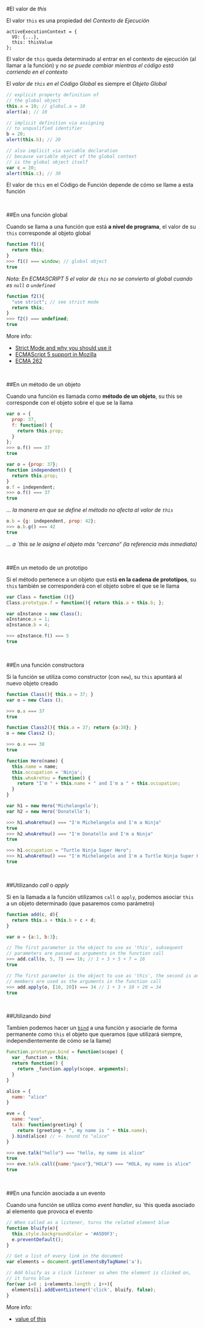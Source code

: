 #El valor de _this_

El valor `this` es una propiedad del _Contexto de Ejecución_

```
activeExecutionContext = {
  VO: {...},
  this: thisValue
};
```

El valor de `this` queda determinado al entrar en el contexto de ejecución (al llamar a la
función) y _no se puede cambiar mientras el código está corriendo en el contexto_

El _valor de `this` en el Código Global_ es siempre el _Objeto Global_

```javascript
// explicit property definition of
// the global object
this.a = 10; // global.a = 10
alert(a); // 10

// implicit definition via assigning
// to unqualified identifier
b = 20;
alert(this.b); // 20

// also implicit via variable declaration
// because variable object of the global context
// is the global object itself
var c = 30;
alert(this.c); // 30
```

El valor de `this` en el Código de Función depende de cómo se llame a esta función

<br/>

##En una función global

Cuando se llama a una función que está **a nivel de programa**, el valor de su `this` corresponde al objeto global

```javascript
function f1(){
  return this;
}
>>> f1() === window; // global object
true
```

_Nota: En ECMASCRIPT 5 el valor de `this` no se convierto al global cuando es `null` o `undefined`_

```javascript
function f2(){
  "use strict"; // see strict mode
  return this;
}
>>> f2() === undefined;
true
```

More info:

- [Strict Mode and why you should use it](http://cjihrig.com/blog/javascripts-­‐strict-­‐mode-­‐and-­‐why-­‐you-­‐should-­‐use-­‐it/)
- [ECMAScript 5 support in Mozilla](https://developer.mozilla.org/en/JavaScript/ECMAScript_5_support_in_Mozilla)
- [ECMA 262](http://www.ecma-­‐international.org/publications/files/ECMA-­‐ST/Ecma-­‐262.pdf)

<br/>

##En un método de un objeto

Cuando una función es llamada como **método de un objeto**, su this se corresponde con el objeto sobre el que se la llama

```javascript
var o = {
  prop: 37,
  f: function() {
    return this.prop;
  }
};
>>> o.f() === 37
true
```

```javascript
var o = {prop: 37};
function independent() {
  return this.prop;
}
o.f = independent;
>>> o.f() === 37
true
```

_… la manera en que se define el método no afecta al valor de `this`_

```javascript
o.b = {g: independent, prop: 42};
>>> o.b.g() === 42
true
```

_… a `this se le asigna el objeto más “cercano“ (la referencia más inmediata)_

<br/>

##En un metodo de un prototipo

Si el método pertenece a un objeto que está **en la cadena de prototipos**, su `this` también se corresponderá con el objeto sobre el que se le llama

```javascript
var Class = function (){}
Class.prototype.f = function(){ return this.a + this.b; };

var oInstance = new Class();
oInstance.a = 1;
oInstance.b = 4;

>>> oInstance.f() === 5
true
```

<br/>

##En una función constructora

Si la función se utiliza como constructor (con `new`), su `this` apuntará al nuevo objeto creado

```javascript
function Class(){ this.a = 37; }
var o = new Class ();

>>> o.a === 37
true

function Class2(){ this.a = 37; return {a:38}; }
o = new Class2 ();

>>> o.a === 38
true
```

```javascript
function Hero(name) {
  this.name = name;
  this.occupation = 'Ninja';
  this.whoAreYou = function() {
    return "I'm " + this.name + " and I'm a " + this.occupation;
  }
}

var h1 = new Hero('Michelangelo');
var h2 = new Hero('Donatello');

>>> h1.whoAreYou() === "I'm Michelangelo and I'm a Ninja"
true
>>> h2.whoAreYou() === "I'm Donatello and I'm a Ninja"
true

>>> h1.occupation = "Turtle Ninja Super Hero";
>>> h1.whoAreYou() === "I'm Michelangelo and I'm a Turtle Ninja Super Hero"
true
```

<br/>

##Utilizando _call_ o _apply_

Si en la llamada a la función utilizamos `call` o `apply`, podemos asociar `this` a un objeto determinado (que pasaremos como parámetro)

```javascript
function add(c, d){
  return this.a + this.b + c + d;
}

var o = {a:1, b:3};

// The first parameter is the object to use as 'this', subsequent
// parameters are passed as arguments in the function call
>>> add.call(o, 5, 7) === 16; // 1 + 3 + 5 + 7 = 16
true

// The first parameter is the object to use as 'this', the second is an array whose
// members are used as the arguments in the function call
>>> add.apply(o, [10, 20]) === 34 // 1 + 3 + 10 + 20 = 34
true
```

<br/>

##Utilizando _bind_

Tambien podemos hacer un [`bind`](http://www.robertsosinski.com/2009/04/28/binding-­‐scope-­‐in-­‐javascript/) a una función y asociarle de forma permanente como `this` el objeto que queramos (que utilizará siempre, independientemente de cómo se la llame)

```javascript
Function.prototype.bind = function(scope) {
  var _function = this;
  return function() {
    return _function.apply(scope, arguments);
  }
}

alice = {
  name: "alice"
}

eve = {
  name: "eve",
  talk: function(greeting) {
    return (greeting + ", my name is " + this.name);
  }.bind(alice) // <- bound to "alice"
}

>>> eve.talk("hello") === "hello, my name is alice"
true
>>> eve.talk.call({name:"paco"},"HOLA") === "HOLA, my name is alice"
true
```

<br/>

##En una función asociada a un evento

Cuando una función se utiliza como _event handler_, su `this queda asociado al elemento que provoca el evento

```javascript
// When called as a listener, turns the related element blue
function bluify(e){
  this.style.backgroundColor = '#A5D9F3';
  e.preventDefault();
}

// Get a list of every link in the document
var elements = document.getElementsByTagName('a');

// Add bluify as a click listener so when the element is clicked on,
// it turns blue
for(var i=0 ; i<elements.length ; i++){
  elements[i].addEventListener('click', bluify, false);
}
```

More info:

- [value of this](http://www.quirksmode.org/js/this.html)
